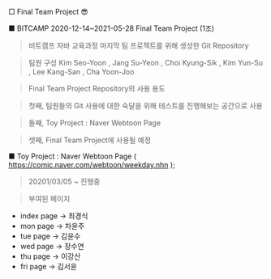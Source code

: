 □ Final Team Project 😎

■ BITCAMP 2020-12-14~2021-05-28 Final Team Project (1조)

> 비트캠프 자바 교육과정 마지막 팀 프로젝트를 위해 생성한 Git Repository

> 팀원 구성 Kim Seo-Yoon , Jang Su-Yeon , Choi Kyung-Sik , Kim Yun-Su , Lee Kang-San , Cha Yoon-Joo

> Final Team Project Repository의 사용 용도

> 첫째, 팀원들의 Git 사용에 대한 숙달을 위해 테스트를 진행해보는 공간으로 사용

> 둘째, Toy Project : Naver Webtoon Page

> 셋째, Final Team Project에 사용될 예정


■ Toy Project : Naver Webtoon Page ( https://comic.naver.com/webtoon/weekday.nhn );

> 20201/03/05 ~ 진행중

> 부여된 페이지
 - index page -> 최경식
 - mon page -> 차윤주
 - tue page -> 김윤수
 - wed page -> 장수연
 - thu page -> 이강산
 - fri page -> 김서윤
